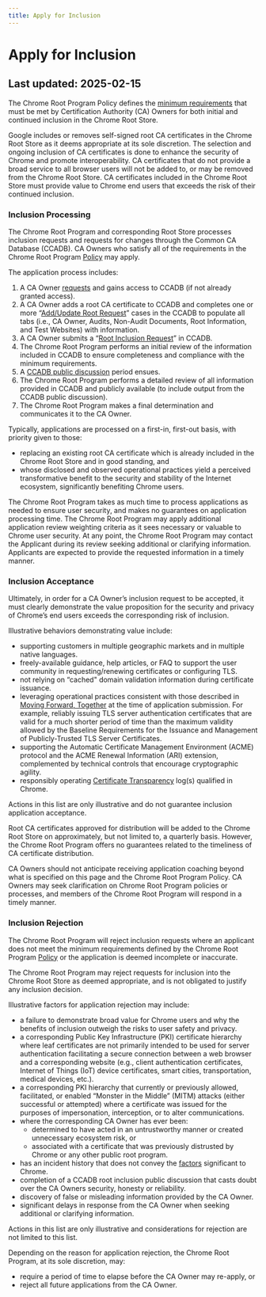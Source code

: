 ```yaml
---
title: Apply for Inclusion
---
```

# Apply for Inclusion

## Last updated: 2025-02-15

The Chrome Root Program Policy defines the [minimum requirements](policy) that must be met by Certification Authority (CA) Owners for both initial and continued inclusion in the Chrome Root Store.

Google includes or removes self-signed root CA certificates in the Chrome Root Store as it deems appropriate at its sole discretion. The selection and ongoing inclusion of CA certificates is done to enhance the security of Chrome and promote interoperability. CA certificates that do not provide a broad service to all browser users will not be added to, or may be removed from the Chrome Root Store. CA certificates included in the Chrome Root Store must provide value to Chrome end users that exceeds the risk of their continued inclusion.

### Inclusion Processing

The Chrome Root Program and corresponding Root Store processes inclusion requests and requests for changes through the Common CA Database (CCADB). CA Owners who satisfy all of the requirements in the Chrome Root Program [Policy](policy) may apply.

The application process includes:

1. A CA Owner [requests](https://www.ccadb.org/cas/request-access) and gains access to CCADB (if not already granted access).
2. A CA Owner adds a root CA certificate to CCADB and completes one or more “[Add/Update Root Request](https://www.ccadb.org/cas/updates)” cases in the CCADB to populate all tabs (i.e., CA Owner, Audits, Non-Audit Documents, Root Information, and Test Websites) with information.
3. A CA Owner submits a “[Root Inclusion Request](https://www.ccadb.org/cas/inclusion)” in CCADB.
4. The Chrome Root Program performs an initial review of the information included in CCADB to ensure completeness and compliance with the minimum requirements.
5. A [CCADB public discussion](https://www.ccadb.org/cas/public-group) period ensues.
6. The Chrome Root Program performs a detailed review of all information provided in CCADB and publicly available (to include output from the CCADB public discussion).
7. The Chrome Root Program makes a final determination and communicates it to the CA Owner.

Typically, applications are processed on a first-in, first-out basis, with priority given to those:

*   replacing an existing root CA certificate which is already included in the Chrome Root Store and in good standing, and
*   whose disclosed and observed operational practices yield a perceived transformative benefit to the security and stability of the Internet ecosystem, significantly benefiting Chrome users.

The Chrome Root Program takes as much time to process applications as needed to ensure user security, and makes no guarantees on application processing time. The Chrome Root Program may apply additional application review weighting criteria as it sees necessary or valuable to Chrome user security. At any point, the Chrome Root Program may contact the Applicant during its review seeking additional or clarifying information. Applicants are expected to provide the requested information in a timely manner.

### Inclusion Acceptance

Ultimately, in order for a CA Owner’s inclusion request to be accepted, it must clearly demonstrate the value proposition for the security and privacy of Chrome’s end users exceeds the corresponding risk of inclusion.

Illustrative behaviors demonstrating value include:

*   supporting customers in multiple geographic markets and in multiple native languages.
*   freely-available guidance, help articles, or FAQ to support the user community in requesting/renewing certificates or configuring TLS.
*   not relying on “cached" domain validation information during certificate issuance.
*   leveraging operational practices consistent with those described in [Moving Forward, Together](moving-forward-together) at the time of application submission. For example, reliably issuing TLS server authentication certificates that are valid for a much shorter period of time than the maximum validity allowed by the Baseline Requirements for the Issuance and Management of Publicly-Trusted TLS Server Certificates.
*   supporting the Automatic Certificate Management Environment (ACME) protocol and the ACME Renewal Information (ARI) extension, complemented by technical controls that encourage cryptographic agility.
*   responsibly operating [Certificate Transparency](https://googlechrome.github.io/CertificateTransparency/) log(s) qualified in Chrome.

Actions in this list are only illustrative and do not guarantee inclusion application acceptance.

Root CA certificates approved for distribution will be added to the Chrome Root Store on approximately, but not limited to, a quarterly basis. However, the Chrome Root Program offers no guarantees related to the timeliness of CA certificate distribution.

CA Owners should not anticipate receiving application coaching beyond what is specified on this page and the Chrome Root Program Policy. CA Owners may seek clarification on Chrome Root Program policies or processes, and members of the Chrome Root Program will respond in a timely manner.

### Inclusion Rejection

The Chrome Root Program will reject inclusion requests where an applicant does not meet the minimum requirements defined by the Chrome Root Program [Policy](index) or the application is deemed incomplete or inaccurate.

The Chrome Root Program may reject requests for inclusion into the Chrome Root Store as deemed appropriate, and is not obligated to justify any inclusion decision.

Illustrative factors for application rejection may include:

*   a failure to demonstrate broad value for Chrome users and why the benefits of inclusion outweigh the risks to user safety and privacy.
*   a corresponding Public Key Infrastructure (PKI) certificate hierarchy where leaf certificates are not primarily intended to be used for server authentication facilitating a secure connection between a web browser and a corresponding website (e.g., client authentication certificates, Internet of Things (IoT) device certificates, smart cities, transportation, medical devices, etc.).
*   a corresponding PKI hierarchy that currently or previously allowed, facilitated, or enabled “Monster in the Middle” (MITM) attacks (either successful or attempted) where a certificate was issued for the purposes of impersonation, interception, or to alter communications.
*   where the corresponding CA Owner has ever been:
    *   determined to have acted in an untrustworthy manner or created unnecessary ecosystem risk, or
    *   associated with a certificate that was previously distrusted by Chrome or any other public root program.
*   has an incident history that does not convey the [factors](index#51-incident-reports) significant to Chrome.
*   completion of a CCADB root inclusion public discussion that casts doubt over the CA Owners security, honesty or reliability.
*   discovery of false or misleading information provided by the CA Owner.
*   significant delays in response from the CA Owner when seeking additional or clarifying information.

Actions in this list are only illustrative and considerations for rejection are not limited to this list.

Depending on the reason for application rejection, the Chrome Root Program, at its sole discretion, may:

*   require a period of time to elapse before the CA Owner may re-apply, or
*   reject all future applications from the CA Owner.
